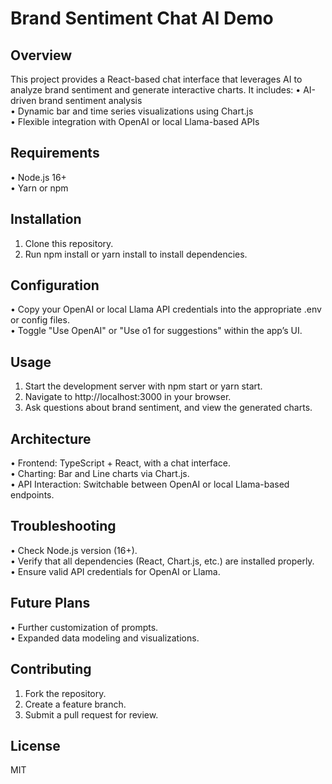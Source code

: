 # Brand Sentiment Chat AI Demo

## Overview
This project provides a React-based chat interface that leverages AI to analyze brand sentiment and generate interactive charts. It includes:
• AI-driven brand sentiment analysis  
• Dynamic bar and time series visualizations using Chart.js  
• Flexible integration with OpenAI or local Llama-based APIs

## Requirements
• Node.js 16+  
• Yarn or npm

## Installation
1. Clone this repository.  
2. Run npm install or yarn install to install dependencies.

## Configuration
• Copy your OpenAI or local Llama API credentials into the appropriate .env or config files.  
• Toggle "Use OpenAI" or "Use o1 for suggestions" within the app’s UI.

## Usage
1. Start the development server with npm start or yarn start.  
2. Navigate to http://localhost:3000 in your browser.  
3. Ask questions about brand sentiment, and view the generated charts.

## Architecture
• Frontend: TypeScript + React, with a chat interface.  
• Charting: Bar and Line charts via Chart.js.  
• API Interaction: Switchable between OpenAI or local Llama-based endpoints.

## Troubleshooting
• Check Node.js version (16+).  
• Verify that all dependencies (React, Chart.js, etc.) are installed properly.  
• Ensure valid API credentials for OpenAI or Llama.  

## Future Plans
• Further customization of prompts.  
• Expanded data modeling and visualizations.

## Contributing
1. Fork the repository.  
2. Create a feature branch.  
3. Submit a pull request for review.

## License
MIT